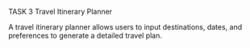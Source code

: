 TASK 3
Travel Itinerary Planner

A travel itinerary planner allows users to
input destinations, dates, and preferences to generate
a detailed travel plan.
